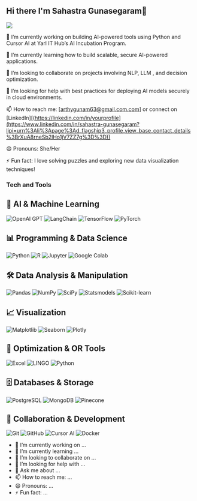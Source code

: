 ## Hi there I'm Sahastra Gunasegaram👋
![](https://komarev.com/ghpvc/?username=sahastraG39&color=grey)

🔭 I’m currently working on building AI-powered tools using Python and Cursor AI at Yarl IT Hub’s AI Incubation Program.

🌱 I’m currently learning  how to build scalable, secure AI-powered applications.

👯 I’m looking to collaborate on projects involving NLP, LLM , and decision optimization.

🤔 I’m looking for help with best practices for deploying AI models securely in cloud environments.

📫 How to reach me: [arthygunam63@gmail.com.com] or connect on [LinkedIn][(https://linkedin.com/in/yourprofile](https://www.linkedin.com/in/sahastra-gunasegaram?lipi=urn%3Ali%3Apage%3Ad_flagship3_profile_view_base_contact_details%3BrXuA8rneSb2lHo1jV7ZZ7g%3D%3D))

😄 Pronouns: She/Her

⚡ Fun fact: I love solving puzzles and exploring new data visualization techniques!

<h3>Tech and Tools</h3>
<p>
  
## 🤖 AI & Machine Learning  
<img alt="OpenAI GPT" src="https://img.shields.io/badge/-OpenAI%20GPT-412991?style=flat-square&logo=openai&logoColor=white" /> <img alt="LangChain" src="https://img.shields.io/badge/-LangChain-2E8B57?style=flat-square&logo=chainlink&logoColor=white" /> <img alt="TensorFlow" src="https://img.shields.io/badge/-TensorFlow-FF6F00?style=flat-square&logo=tensorflow&logoColor=white" /> <img alt="PyTorch" src="https://img.shields.io/badge/-PyTorch-EE4C2C?style=flat-square&logo=pytorch&logoColor=white" />
  
## 📊 Programming & Data Science  
<img alt="Python" src="https://img.shields.io/badge/-Python-3776AB?style=flat-square&logo=python&logoColor=white" /> <img alt="R" src="https://img.shields.io/badge/-R-276DC3?style=flat-square&logo=r&logoColor=white" /> <img alt="Jupyter" src="https://img.shields.io/badge/-Jupyter-F37626?style=flat-square&logo=jupyter&logoColor=white" /> <img alt="Google Colab" src="https://img.shields.io/badge/-Google_Colab-F9AB00?style=flat-square&logo=google-colab&logoColor=white" />

## 🛠 Data Analysis & Manipulation  
<img alt="Pandas" src="https://img.shields.io/badge/-Pandas-150458?style=flat-square&logo=pandas&logoColor=white" /> <img alt="NumPy" src="https://img.shields.io/badge/-NumPy-013243?style=flat-square&logo=numpy&logoColor=white" /> <img alt="SciPy" src="https://img.shields.io/badge/-SciPy-8CAAE6?style=flat-square&logo=scipy&logoColor=white" /> <img alt="Statsmodels" src="https://img.shields.io/badge/-Statsmodels-FF6C37?style=flat-square&logo=statsmodels&logoColor=white" /> <img alt="Scikit-learn" src="https://img.shields.io/badge/-Scikit--learn-F7931E?style=flat-square&logo=scikit-learn&logoColor=white" />

## 📈 Visualization  
<img alt="Matplotlib" src="https://img.shields.io/badge/-Matplotlib-11557C?style=flat-square&logo=matplotlib&logoColor=white" /> <img alt="Seaborn" src="https://img.shields.io/badge/-Seaborn-4C88E3?style=flat-square&logo=seaborn&logoColor=white" /> <img alt="Plotly" src="https://img.shields.io/badge/-Plotly-3F4E5A?style=flat-square&logo=plotly&logoColor=white" />


## 🔢 Optimization & OR Tools  
![Excel](https://img.shields.io/badge/Excel-217346?style=for-the-badge&logo=microsoft-excel&logoColor=white) ![LINGO](https://img.shields.io/badge/LINGO-FF6F00?style=for-the-badge&logo=matrix&logoColor=white) ![Python](https://img.shields.io/badge/Python-3776AB?style=for-the-badge&logo=python&logoColor=white)


## 🗄 Databases & Storage  
<img alt="PostgreSQL" src="https://img.shields.io/badge/-PostgreSQL-336791?style=flat-square&logo=postgresql&logoColor=white" /> <img alt="MongoDB" src="https://img.shields.io/badge/-MongoDB-47A248?style=flat-square&logo=mongodb&logoColor=white" /> <img alt="Pinecone" src="https://img.shields.io/badge/-Pinecone-0050C5?style=flat-square&logo=pinecone&logoColor=white" />

## 👥 Collaboration & Development  
<img alt="Git" src="https://img.shields.io/badge/-Git-F05032?style=flat-square&logo=git&logoColor=white" /> <img alt="GitHub" src="https://img.shields.io/badge/-GitHub-181717?style=flat-square&logo=github&logoColor=white" /> <img alt="Cursor AI" src="https://img.shields.io/badge/-Cursor%20AI-000000?style=flat-square&logo=cursor&logoColor=white" /> <img alt="Docker" src="https://img.shields.io/badge/-Docker-2496ED?style=flat-square&logo=docker&logoColor=white" />





  
- 🔭 I’m currently working on ...
- 🌱 I’m currently learning ...
- 👯 I’m looking to collaborate on ...
- 🤔 I’m looking for help with ...
- 💬 Ask me about ...
- 📫 How to reach me: ...
- 😄 Pronouns: ...
- ⚡ Fun fact: ...
  >
